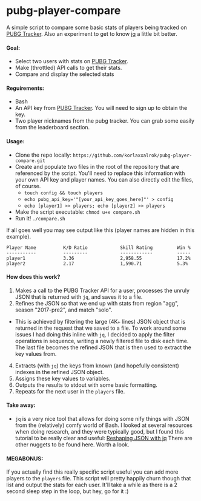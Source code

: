# pubg-player-compare

A simple script to compare some basic stats of players being tracked on [PUBG Tracker](https://pubgtracker.com). Also an experiment to get to know [jq](https://stedolan.github.io/jq/) a little bit better.

#### Goal:
* Select two users with stats on [PUBG Tracker](https://pubgtracker.com).
* Make (throttled) API calls to get their stats.
* Compare and display the selected stats

#### Reguirements:
* Bash
* An API key from [PUBG Tracker](https://pubgtracker.com/site-api). You will need to sign up to obtain the key.
* Two player nicknames from the pubg tracker. You can grab some easily from the leaderboard section.

#### Usage:
* Clone the repo locally: ```https://github.com/korlaxxalrok/pubg-player-compare.git```
* Create and populate two files in the root of the repository that are referenced by the script. You'll need to replace this information with your own API key and player names. You can also directly edit the files, of course.
  * ```touch config && touch players```
  * ```echo pubg_api_key='"[your_api_key_goes_here]"' > config```
  * ```echo [player1] >> players; echo [player2] >> players``` 
* Make the script executable: ```chmod u+x compare.sh```
* Run it! ```./compare.sh```

If all goes well you may see output like this (player names are hidden in this example).
```
Player Name          K/D Ratio            Skill Rating         Win %
-----------          ---------            ------------         -----
player1              3.36                 2,958.55             17.2%
player2              2.17                 1,590.71             5.3%
```

#### How does this work?
1. Makes a call to the PUBG Tracker API for a user, processes the unruly JSON that is returned with `jq`, and saves it to a file.
3. Refines the JSON so that we end up with stats from region "agg", season "2017-pre2", and match "solo".
* This is achieved by filtering the large (4K+ lines) JSON object that is returned in the request that we saved to a file. To work around some issues I had doing this inline with `jq`, I decided to apply the filter operations in sequence, writing a newly filtered file to disk each time. The last file becomes the refined JSON that is then used to extract the key values from.
4. Extracts (with `jq`) the keys from known (and hopefully consistent) indexes in the refined JSON object.
5. Assigns these key values to variables.
6. Outputs the results to stdout with some basic formatting.
7. Repeats for the next user in the `players` file.

#### Take away:
* `jq` is a very nice tool that allows for doing some nify things with JSON from the (relatively) comfy world of Bash. I looked at several resources when doing research, and they were typically good, but I found this tutorial to be really clear and useful: [Reshaping JSON with jq](http://programminghistorian.org/lessons/json-and-jq) There are other nuggets to be found here. Worth a look.

#### MEGABONUS:
If you actually find this really specific script useful you can add more players to the `players` file. This script will pretty happily churn though that list and output the stats for each user. It'll take a while as there is a 2 second sleep step in the loop, but hey, go for it :)
